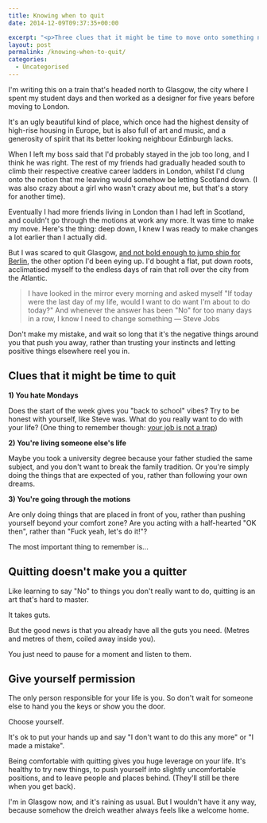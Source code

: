 ```yaml
---
title: Knowing when to quit
date: 2014-12-09T09:37:35+00:00

excerpt: "<p>Three clues that it might be time to move onto something new (and why quitting doesn't make you a quitter).</p>"
layout: post
permalink: /knowing-when-to-quit/
categories:
  - Uncategorised
---
```

<p>I'm writing this on a train that's headed north to Glasgow, the city where I spent my student days and then worked as a designer for five years before moving to London.</p>

<p>It's an ugly beautiful kind of place, which once had the highest density of high-rise housing in Europe, but is also full of art and music, and a generosity of spirit that its better looking neighbour Edinburgh lacks.</p>

<p>When I left my boss said that I'd probably stayed in the job too long, and I think he was right. The rest of my friends had gradually headed south to climb their respective creative career ladders in London, whilst I'd clung onto the notion that me leaving would somehow be letting Scotland down. (I was also crazy about a girl who wasn't crazy about me, but that's a story for another time).</p>

<p>Eventually I had more friends living in London than I had left in Scotland, and couldn't go through the motions at work any more. It was time to make my move.
Here's the thing: deep down, I knew I was ready to make changes a lot earlier than I actually did.</p>

<p>But I was scared to quit Glasgow, <a href="http://greig.cc/journal/2013/4/im-a-chicken">and not bold enough to jump ship for Berlin</a>, the other option I'd been eying up. I'd bought a flat, put down roots, acclimatised myself to the endless days of rain that roll over the city from the Atlantic.</p>

<blockquote>
  <p>I have looked in the mirror every morning and asked myself "If today were the last day of my life, would I want to do want I'm about to do today?" And whenever the answer has been "No" for too many days in a row, I know I need to change something
  — Steve Jobs</p>
</blockquote>

<p>Don't make my mistake, and wait so long that it's the negative things around you that push you away, rather than trusting your instincts and letting positive things elsewhere reel you in.</p>

<h2 id="cluesthatitmightbetimetoquit">Clues that it might be time to quit</h2>

<p><strong>1) You hate Mondays</strong></p>

<p>Does the start of the week gives you "back to school" vibes? Try to be honest with yourself, like Steve was. What do you really want to do with your life? (One thing to remember though: <a href="http://greig.cc/journal/2014/9/hate-being-a-graphic-designer">your job is not a trap</a>)</p>

<p><strong>2) You're living someone else's life</strong></p>

<p>Maybe you took a university degree because your father studied the same subject, and you don't want to break the family tradition. Or you're simply doing the things that are expected of you, rather than following your own dreams.</p>

<p><strong>3) You're going through the motions</strong></p>

<p>Are only doing things that are placed in front of you, rather than pushing yourself beyond your comfort zone? Are you acting with a half-hearted "OK then", rather than  "Fuck yeah, let's do it!"?</p>

<p>The most important thing to remember is...</p>

<h2 id="quittingdoesntmakeyouaquitter">Quitting doesn't make you a quitter</h2>

<p>Like learning to say "No" to things you don't really want to do, quitting is an art that's hard to master. </p>

<p>It takes guts. </p>

<p>But the good news is that you already have all the guts you need. (Metres and metres of them, coiled away inside you).</p>

<p>You just need to pause for a moment and listen to them. </p>

<h2 id="giveyourselfpermission">Give yourself permission</h2>

<p>The only person responsible for your life is you. So don't wait for someone else to hand you the keys or show you the door.</p>

<p>Choose yourself.</p>

<p>It's ok to put your hands up and say "I don't want to do this any more" or "I made a mistake".</p>

<p>Being comfortable with quitting gives you huge leverage on your life. It's healthy to try new things, to push yourself into slightly uncomfortable positions, and to leave people and places behind. (They'll still be there when you get back).</p>

<p>I'm in Glasgow now, and it's raining as usual. But I wouldn't have it any way, because somehow the dreich weather always feels like a welcome home.</p>